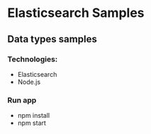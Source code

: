 # Elasticsearch Samples
## Data types samples

### Technologies:
- Elasticsearch
- Node.js

### Run app
- npm install
- npm start
